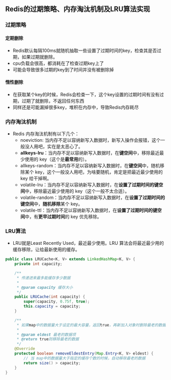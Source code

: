 ## Redis的过期策略、内存淘汰机制及LRU算法实现

### 过期策略

#### 定期删除

* Redis默认每隔100ms就随机抽取一些设置了过期时间的key，检查其是否过期，如果过期就删除。
* cpu负载会很高，都消耗在了检查过期key上了
* 可能会导致很多过期的key到了时间并没有被删除掉

#### 惰性删除

* 在获取某个key的时候，Redis会检查一下，这个key设置的过期时间有没有过期，过期了就删除，不返回任何东西
* 同样还是可能漏掉很多key，堆积在内存中，导致Redis内存耗尽

### 内存淘汰机制

* Redis 内存淘汰机制有以下几个：
  - noeviction: 当内存不足以容纳新写入数据时，新写入操作会报错，这个一般没人用吧，实在是太恶心了。
  - **allkeys-lru**：当内存不足以容纳新写入数据时，在**键空间**中，移除最近最少使用的 key（这个是**最常用**的）。
  - allkeys-random：当内存不足以容纳新写入数据时，在**键空间**中，随机移除某个 key，这个一般没人用吧，为啥要随机，肯定是把最近最少使用的 key 给干掉啊。
  - volatile-lru：当内存不足以容纳新写入数据时，在**设置了过期时间的键空间**中，移除最近最少使用的 key（这个一般不太合适）。
  - volatile-random：当内存不足以容纳新写入数据时，在**设置了过期时间的键空间**中，**随机移除**某个 key。
  - volatile-ttl：当内存不足以容纳新写入数据时，在**设置了过期时间的键空间**中，有**更早过期时间**的 key 优先移除。

### LRU算法

* LRU就是Least Recently Used，最近最少使用。LRU 算法会将最近最少用的缓存移除，让给最新使用的缓存。

```java
public class LRUCache<K, V> extends LinkedHashMap<K, V> {
    private int capacity;

    /**
     * 传递进来最多能缓存多少数据
     *
     * @param capacity 缓存大小
     */
    public LRUCache(int capacity) {
        super(capacity, 0.75f, true);
        this.capacity = capacity;
    }

    /**
     * 如果map中的数据量大于设定的最大容量，返回true，再新加入对象时删除最老的数据
     *
     * @param eldest 最老的数据项
     * @return true则移除最老的数据
     */
    @Override
    protected boolean removeEldestEntry(Map.Entry<K, V> eldest) {
        // 当 map中的数据量大于指定的缓存个数的时候，自动移除最老的数据
        return size() > capacity;
    }
}
```



